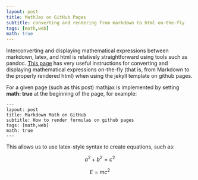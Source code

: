 ```yaml
---
layout: post
title: MathJax on GitHub Pages
subtitle: converting and rendering from markdown to html on-the-fly
tags: [math,web]
math: true
---
```


Interconverting and displaying mathematical expressions between markdown, latex, and html is relatively straightforward using tools such as pandoc.  [This page](http://deeplearningthesis.com/jekyll/mathematics/programming/2018/01/14/setting-up-jekyll.html) has very useful instructions for converting and displaying mathematical expressions on-the-fly (that is, from Markdown to the properly rendered html) when using the jekyll template on github pages.

For a given page (such as this post) mathjax is implemented by setting **math: true** at the beginning of the page, for example:


```
---
layout: post
title: Markdown Math on GitHub  
subtitle: How to render formulas on github pages
tags: [math,web]
math: true
---
```

This allows us to use latex-style syntax to create equations, such as:

$$ a^2 + b^2 = c^2 $$

$$ E = mc^2 $$


